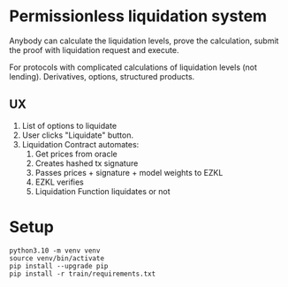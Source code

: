 # Permissionless liquidation system

Anybody can calculate the liquidation levels, prove the calculation, submit the proof with liquidation request and execute.

For protocols with complicated calculations of liquidation levels (not lending). Derivatives, options, structured products.

## UX
1. List of options to liquidate
2. User clicks "Liquidate" button.
3. Liquidation Contract automates:
   1. Get prices from oracle
   2. Creates hashed tx signature
   3. Passes prices + signature + model weights to EZKL
   4. EZKL verifies
   5. Liquidation Function liquidates or not

# Setup
```
python3.10 -m venv venv
source venv/bin/activate
pip install --upgrade pip
pip install -r train/requirements.txt
```
